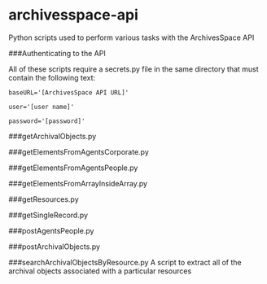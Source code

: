 # archivesspace-api
Python scripts used to perform various tasks with the ArchivesSpace API

###Authenticating to the API

All of these scripts require a secrets.py file in the same directory that must contain the following text:

	baseURL='[ArchivesSpace API URL]'

	user='[user name]'

	password='[password]'


###getArchivalObjects.py

###getElementsFromAgentsCorporate.py

###getElementsFromAgentsPeople.py

###getElementsFromArrayInsideArray.py

###getResources.py

###getSingleRecord.py

###postAgentsPeople.py

###postArchivalObjects.py

###searchArchivalObjectsByResource.py
A script to extract all of the archival objects associated with a particular resources
